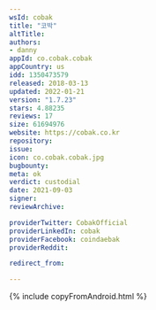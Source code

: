 ```yaml
---
wsId: cobak
title: "코박"
altTitle: 
authors:
- danny
appId: co.cobak.cobak
appCountry: us
idd: 1350473579
released: 2018-03-13
updated: 2022-01-21
version: "1.7.23"
stars: 4.88235
reviews: 17
size: 61694976
website: https://cobak.co.kr
repository: 
issue: 
icon: co.cobak.cobak.jpg
bugbounty: 
meta: ok
verdict: custodial
date: 2021-09-03
signer: 
reviewArchive:

providerTwitter: CobakOfficial
providerLinkedIn: cobak
providerFacebook: coindaebak
providerReddit: 

redirect_from:

---
```


{% include copyFromAndroid.html %}
